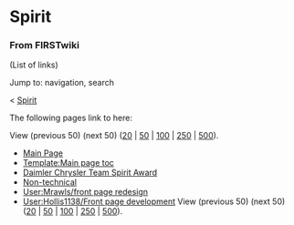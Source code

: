 # Spirit

### From FIRSTwiki

(List of links)

Jump to: navigation, search

&lt; [Spirit](/index.php?title=Spirit&redirect=no "Spirit" )  

The following pages link to here:

View (previous 50) (next 50)
([20](/index.php?title=Special:Whatlinkshere/Spirit&limit=20&from=0
"Special:Whatlinkshere/Spirit" ) |
[50](/index.php?title=Special:Whatlinkshere/Spirit&limit=50&from=0
"Special:Whatlinkshere/Spirit" ) |
[100](/index.php?title=Special:Whatlinkshere/Spirit&limit=100&from=0
"Special:Whatlinkshere/Spirit" ) |
[250](/index.php?title=Special:Whatlinkshere/Spirit&limit=250&from=0
"Special:Whatlinkshere/Spirit" ) |
[500](/index.php?title=Special:Whatlinkshere/Spirit&limit=500&from=0
"Special:Whatlinkshere/Spirit" )).

  * [Main Page](/index.php/Main_Page "Main Page" )
  * [Template:Main page toc](/index.php/Template:Main_page_toc "Template:Main page toc" )
  * [Daimler Chrysler Team Spirit Award](/index.php/Daimler_Chrysler_Team_Spirit_Award "Daimler Chrysler Team Spirit Award" )
  * [Non-technical](/index.php/Non-technical "Non-technical" )
  * [User:Mrawls/front page redesign](/index.php/User:Mrawls/front_page_redesign "User:Mrawls/front page redesign" )
  * [User:Hollis1138/Front page development](/index.php/User:Hollis1138/Front_page_development "User:Hollis1138/Front page development" )
View (previous 50) (next 50)
([20](/index.php?title=Special:Whatlinkshere/Spirit&limit=20&from=0
"Special:Whatlinkshere/Spirit" ) |
[50](/index.php?title=Special:Whatlinkshere/Spirit&limit=50&from=0
"Special:Whatlinkshere/Spirit" ) |
[100](/index.php?title=Special:Whatlinkshere/Spirit&limit=100&from=0
"Special:Whatlinkshere/Spirit" ) |
[250](/index.php?title=Special:Whatlinkshere/Spirit&limit=250&from=0
"Special:Whatlinkshere/Spirit" ) |
[500](/index.php?title=Special:Whatlinkshere/Spirit&limit=500&from=0
"Special:Whatlinkshere/Spirit" )).

